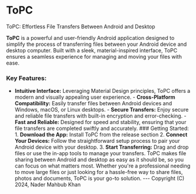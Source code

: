 # ToPC
ToPC: Effortless File Transfers Between Android and Desktop 

 **ToPC** is a powerful and user-friendly Android application designed to simplify the process of transferring files between your Android device and desktop computer. Built with a sleek, material-inspired interface, ToPC ensures a seamless experience for managing and moving your files with ease.  
 
 ### Key Features: 
 - **Intuitive Interface:** Leveraging Material Design principles, ToPC offers a modern and visually appealing user experience. - **Cross-Platform Compatibility:** Easily transfer files between Android devices and Windows, macOS, or Linux desktops. - **Secure Transfers:** Enjoy secure and reliable file transfers with built-in encryption and error-checking. - **Fast and Reliable:** Designed for speed and stability, ensuring that your file transfers are completed swiftly and accurately.  ### Getting Started: 1. **Download the App:** Install ToPC from the release section  2. **Connect Your Devices:** Follow the straightforward setup process to pair your Android device with your desktop. 3. **Start Transferring:** Drag and drop files or use the in-app tools to manage your transfers.  ToPC makes file sharing between Android and desktop as easy as it should be, so you can focus on what matters most. Whether you're a professional needing to move large files or just looking for a hassle-free way to share files, photos and documents, ToPC is your go-to solution.  ---  Copyright (C) 2024, Nader Mahbub Khan

